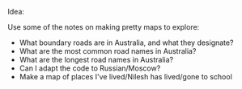 Idea:

Use some of the notes on making pretty maps to explore:

- What boundary roads are in Australia, and what they designate?
- What are the most common road names in Australia?
- What are the longest road names in Australia?
- Can I adapt the code to Russian/Moscow?
- Make a map of places I've lived/Nilesh has lived/gone to school